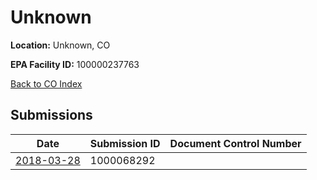 # Unknown

**Location:** Unknown, CO

**EPA Facility ID:** 100000237763

[Back to CO Index](../../index.md)

## Submissions

| Date | Submission ID | Document Control Number |
|------|--------------|-------------------------|
| [2018-03-28](submissions/1000068292.md) | 1000068292 |  |

